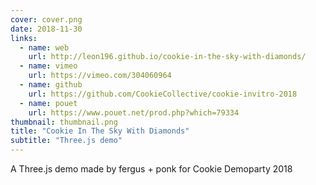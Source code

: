```yaml
---
cover: cover.png
date: 2018-11-30
links:
  - name: web
    url: http://leon196.github.io/cookie-in-the-sky-with-diamonds/
  - name: vimeo
    url: https://vimeo.com/304060964
  - name: github
    url: https://github.com/CookieCollective/cookie-invitro-2018
  - name: pouet
    url: https://www.pouet.net/prod.php?which=79334
thumbnail: thumbnail.png
title: "Cookie In The Sky With Diamonds"
subtitle: "Three.js demo"
---
```


A Three.js demo made by fergus + ponk for Cookie Demoparty 2018

